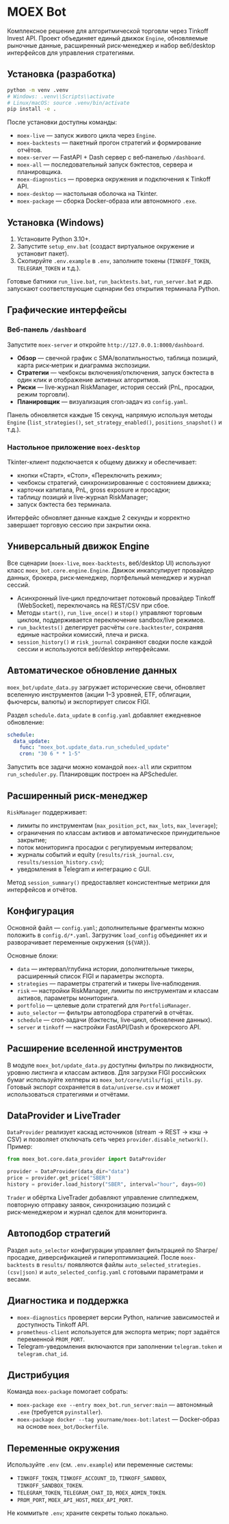 # MOEX Bot

Комплексное решение для алгоритмической торговли через Tinkoff Invest API. Проект объединяет
единый движок `Engine`, обновляемые рыночные данные, расширенный риск‑менеджер и набор
веб/desktop интерфейсов для управления стратегиями.

## Установка (разработка)

```bash
python -m venv .venv
# Windows: .venv\\Scripts\\activate
# Linux/macOS: source .venv/bin/activate
pip install -e .
```

После установки доступны команды:

- `moex-live` — запуск живого цикла через `Engine`.
- `moex-backtests` — пакетный прогон стратегий и формирование отчётов.
- `moex-server` — FastAPI + Dash сервер с веб‑панелью `/dashboard`.
- `moex-all` — последовательный запуск бэктестов, сервера и планировщика.
- `moex-diagnostics` — проверка окружения и подключения к Tinkoff API.
- `moex-desktop` — настольная оболочка на Tkinter.
- `moex-package` — сборка Docker-образа или автономного `.exe`.

## Установка (Windows)

1. Установите Python 3.10+.
2. Запустите `setup_env.bat` (создаст виртуальное окружение и установит пакет).
3. Скопируйте `.env.example` в `.env`, заполните токены (`TINKOFF_TOKEN`, `TELEGRAM_TOKEN` и т.д.).

Готовые батники `run_live.bat`, `run_backtests.bat`, `run_server.bat` и др. запускают соответствующие
сценарии без открытия терминала Python.

## Графические интерфейсы

### Веб‑панель `/dashboard`

Запустите `moex-server` и откройте `http://127.0.0.1:8000/dashboard`.

- **Обзор** — свечной график с SMA/волатильностью, таблица позиций, карта риск‑метрик и диаграмма экспозиции.
- **Стратегии** — чекбоксы включения/отключения, запуск бэктеста в один клик и отображение активных алгоритмов.
- **Риски** — live‑журнал RiskManager, история сессий (PnL, просадки, режим торговли).
- **Планировщик** — визуализация cron‑задач из `config.yaml`.

Панель обновляется каждые 15 секунд, напрямую используя методы `Engine`
(`list_strategies()`, `set_strategy_enabled()`, `positions_snapshot()` и т.д.).

### Настольное приложение `moex-desktop`

Tkinter-клиент подключается к общему движку и обеспечивает:

- кнопки «Старт», «Стоп», «Переключить режим»;
- чекбоксы стратегий, синхронизированные с состоянием движка;
- карточки капитала, PnL, gross exposure и просадки;
- таблицу позиций и live‑журнал RiskManager;
- запуск бэктеста без терминала.

Интерфейс обновляет данные каждые 2 секунды и корректно завершает торговую сессию при закрытии окна.

## Универсальный движок Engine

Все сценарии (`moex-live`, `moex-backtests`, веб/desktop UI) используют класс
`moex_bot.core.engine.Engine`. Движок инкапсулирует провайдер данных, брокера, риск‑менеджер,
портфельный менеджер и журнал сессий.

- Асинхронный live‑цикл предпочитает потоковый провайдер Tinkoff (WebSocket), переключаясь на REST/CSV при сбое.
- Методы `start()`, `run_live_once()` и `stop()` управляют торговым циклом, поддерживается переключение sandbox/live режимов.
- `run_backtests()` делегирует расчёты `core.backtester`, сохраняя единые настройки комиссий, плеча и риска.
- `session_history()` и `risk_journal` сохраняют сводки после каждой сессии и используются веб/desktop интерфейсами.

## Автоматическое обновление данных

`moex_bot/update_data.py` загружает исторические свечи, обновляет вселенную инструментов
(акции 1–3 уровней, ETF, облигации, фьючерсы, валюты) и экспортирует список FIGI.

Раздел `schedule.data_update` в `config.yaml` добавляет ежедневное обновление:

```yaml
schedule:
  data_update:
    func: "moex_bot.update_data.run_scheduled_update"
    cron: "30 6 * * 1-5"
```

Запустить все задачи можно командой `moex-all` или скриптом `run_scheduler.py`. Планировщик построен на APScheduler.

## Расширенный риск‑менеджер

`RiskManager` поддерживает:

- лимиты по инструментам (`max_position_pct`, `max_lots`, `max_leverage`);
- ограничения по классам активов и автоматическое принудительное закрытие;
- поток мониторинга просадки с регулируемым интервалом;
- журналы событий и equity (`results/risk_journal.csv`, `results/session_history.csv`);
- уведомления в Telegram и интеграцию с GUI.

Метод `session_summary()` предоставляет консистентные метрики для интерфейсов и отчётов.

## Конфигурация

Основной файл — `config.yaml`; дополнительные фрагменты можно положить в `config.d/*.yaml`.
Загрузчик `load_config` объединяет их и разворачивает переменные окружения (`${VAR}`).

Основные блоки:

- `data` — интервал/глубина истории, дополнительные тикеры, расширенный список FIGI и параметры экспорта.
- `strategies` — параметры стратегий и тикеры live‑наблюдения.
- `risk` — настройки RiskManager, лимиты по инструментам и классам активов, параметры мониторинга.
- `portfolio` — целевые доли стратегий для `PortfolioManager`.
- `auto_selector` — фильтры автоподбора стратегий в отчётах.
- `schedule` — cron‑задачи (бэктесты, live‑цикл, обновление данных).
- `server` и `tinkoff` — настройки FastAPI/Dash и брокерского API.

## Расширение вселенной инструментов

В модуле `moex_bot/update_data.py` доступны фильтры по ликвидности, уровню листинга и классам активов.
Для загрузки FIGI российских бумаг используйте хелперы из `moex_bot/core/utils/figi_utils.py`.
Готовый экспорт сохраняется в `data/universe.csv` и может использоваться стратегиями и отчётами.

## DataProvider и LiveTrader

`DataProvider` реализует каскад источников (stream → REST → кэш → CSV) и позволяет отключать сеть через
`provider.disable_network()`. Пример:

```python
from moex_bot.core.data_provider import DataProvider

provider = DataProvider(data_dir="data")
price = provider.get_price("SBER")
history = provider.load_history("SBER", interval="hour", days=90)
```

`Trader` и обёртка LiveTrader добавляют управление слиппеджем, повторную отправку заявок,
синхронизацию позиций с риск‑менеджером и журнал сделок для мониторинга.

## Автоподбор стратегий

Раздел `auto_selector` конфигурации управляет фильтрацией по Sharpe/просадке, диверсификацией и гипероптимизацией.
После `moex-backtests` в `results/` появляются файлы `auto_selected_strategies.(csv|json)` и
`auto_selected_config.yaml` с готовыми параметрами и весами.

## Диагностика и поддержка

- `moex-diagnostics` проверяет версии Python, наличие зависимостей и доступность Tinkoff API.
- `prometheus-client` используется для экспорта метрик; порт задаётся переменной `PROM_PORT`.
- Telegram-уведомления включаются при заполнении `telegram.token` и `telegram.chat_id`.

## Дистрибуция

Команда `moex-package` помогает собрать:

- `moex-package exe --entry moex_bot.run_server:main` — автономный `.exe` (требуется `pyinstaller`).
- `moex-package docker --tag yourname/moex-bot:latest` — Docker-образ на основе `moex_bot/Dockerfile`.

## Переменные окружения

Используйте `.env` (см. `.env.example`) или переменные системы:

- `TINKOFF_TOKEN`, `TINKOFF_ACCOUNT_ID`, `TINKOFF_SANDBOX`, `TINKOFF_SANDBOX_TOKEN`.
- `TELEGRAM_TOKEN`, `TELEGRAM_CHAT_ID`, `MOEX_ADMIN_TOKEN`.
- `PROM_PORT`, `MOEX_API_HOST`, `MOEX_API_PORT`.

Не коммитьте `.env`; храните секреты только локально.
